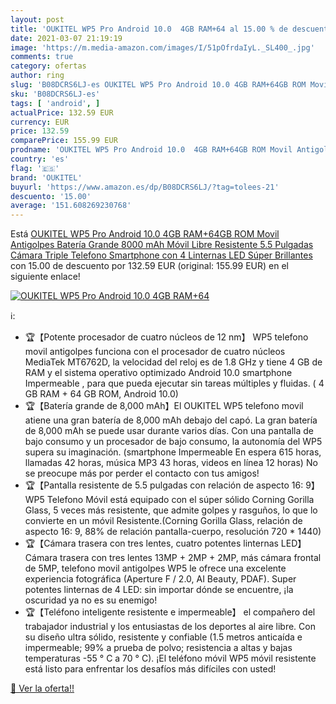 ```yaml
---
layout: post
title: 'OUKITEL WP5 Pro Android 10.0  4GB RAM+64 al 15.00 % de descuento'
date: 2021-03-07 21:19:19
image: 'https://m.media-amazon.com/images/I/51pOfrdaIyL._SL400_.jpg'
comments: true
category: ofertas
author: ring
slug: 'B08DCRS6LJ-es OUKITEL WP5 Pro Android 10.0 4GB RAM+64GB ROM Movil...'
sku: 'B08DCRS6LJ-es'
tags: [ 'android', ]
actualPrice: 132.59 EUR
currency: EUR
price: 132.59
comparePrice: 155.99 EUR
prodname: 'OUKITEL WP5 Pro Android 10.0  4GB RAM+64GB ROM Movil Antigolpes  Batería Grande 8000 mAh Móvil Libre Resistente  5.5 Pulgadas  Cámara Triple Telefono  Smartphone con 4 Linternas LED Súper Brillantes'
country: 'es'
flag: '🇪🇸'
brand: 'OUKITEL'
buyurl: 'https://www.amazon.es/dp/B08DCRS6LJ/?tag=tolees-21'
descuento: '15.00'
average: '151.608269230768'
---
```


Está [OUKITEL WP5 Pro Android 10.0  4GB RAM+64GB ROM Movil Antigolpes  Batería Grande 8000 mAh Móvil Libre Resistente  5.5 Pulgadas  Cámara Triple Telefono  Smartphone con 4 Linternas LED Súper Brillantes](https://www.amazon.es/dp/B08DCRS6LJ/?tag=tolees-21) con 15.00 de descuento por 132.59 EUR (original: 155.99 EUR) en el siguiente enlace!

[![OUKITEL WP5 Pro Android 10.0  4GB RAM+64](https://m.media-amazon.com/images/I/51pOfrdaIyL._SL400_.jpg)](https://www.amazon.es/dp/B08DCRS6LJ/?tag=tolees-21)

ℹ️:

- 🏆【Potente procesador de cuatro núcleos de 12 nm】 WP5 telefono movil antigolpes funciona con el procesador de cuatro núcleos MediaTek MT6762D, la velocidad del reloj es de 1.8 GHz y tiene 4 GB de RAM y el sistema operativo optimizado Android 10.0 smartphone Impermeable , para que pueda ejecutar sin tareas múltiples y fluidas. ( 4 GB RAM + 64 GB ROM, Android 10.0)
- 🏆【Batería grande de 8,000 mAh】El OUKITEL WP5 telefono movil atiene una gran batería de 8,000 mAh debajo del capó. La gran batería de 8,000 mAh se puede usar durante varios días. Con una pantalla de bajo consumo y un procesador de bajo consumo, la autonomía del WP5 supera su imaginación. (smartphone Impermeable En espera 615 horas, llamadas 42 horas, música MP3 43 horas, videos en línea 12 horas) No se preocupe más por perder el contacto con tus amigos!
- 🏆【Pantalla resistente de 5.5 pulgadas con relación de aspecto 16: 9】 WP5 Telefono Móvil está equipado con el súper sólido Corning Gorilla Glass, 5 veces más resistente, que admite golpes y rasguños, lo que lo convierte en un móvil Resistente.(Corning Gorilla Glass, relación de aspecto 16: 9, 88% de relación pantalla-cuerpo, resolución 720 * 1440)
- 🏆【Cámara trasera con tres lentes, cuatro potentes linternas LED】 Cámara trasera con tres lentes 13MP + 2MP + 2MP, más cámara frontal de 5MP, telefono movil antigolpes WP5 le ofrece una excelente experiencia fotográfica (Aperture F / 2.0, AI Beauty, PDAF). Super potentes linternas de 4 LED: sin importar dónde se encuentre, ¡la oscuridad ya no es su enemigo!
- 🏆【Teléfono inteligente resistente e impermeable】 el compañero del trabajador industrial y los entusiastas de los deportes al aire libre. Con su diseño ultra sólido, resistente y confiable (1.5 metros anticaída e impermeable; 99% a prueba de polvo; resistencia a altas y bajas temperaturas -55 ° C a 70 ° C). ¡El teléfono móvil WP5 móvil resistente está listo para enfrentar los desafíos más difíciles con usted!

[🛒 Ver la oferta!!](https://www.amazon.es/dp/B08DCRS6LJ/?tag=tolees-21)
